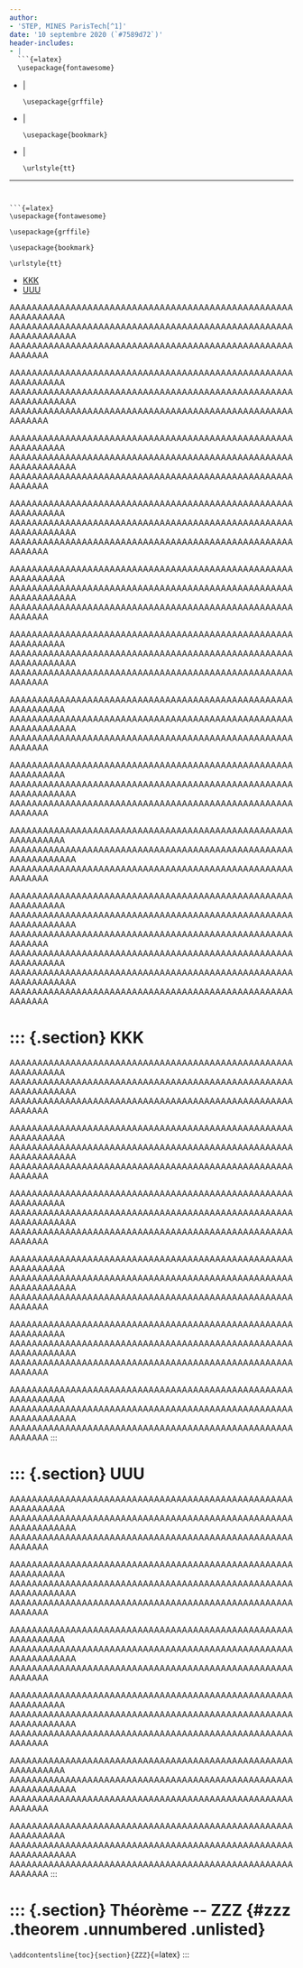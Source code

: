 ```yaml
---
author:
- 'STEP, MINES ParisTech[^1]'
date: '10 septembre 2020 (`#7589d72`)'
header-includes:
- |
  ```{=latex}
  \usepackage{fontawesome}
  ```
- |
  ```{=latex}
  \usepackage{grffile}
  ```
- |
  ```{=latex}
  \usepackage{bookmark}
  ```
- |
  ```{=latex}
  \urlstyle{tt}
  ```
---
```


```{=latex}
\usepackage{fontawesome}
```

```{=latex}
\usepackage{grffile}
```

```{=latex}
\usepackage{bookmark}
```

```{=latex}
\urlstyle{tt}
```

-   [KKK](#kkk)
-   [UUU](#uuu)

AAAAAAAAAAAAAAAAAAAAAAAAAAAAAAAAAAAAAAAAAAAAAAAAAAAAAAAAAAAAA
AAAAAAAAAAAAAAAAAAAAAAAAAAAAAAAAAAAAAAAAAAAAAAAAAAAAAAAAAAAAAAA
AAAAAAAAAAAAAAAAAAAAAAAAAAAAAAAAAAAAAAAAAAAAAAAAAAAAAAAAAA

AAAAAAAAAAAAAAAAAAAAAAAAAAAAAAAAAAAAAAAAAAAAAAAAAAAAAAAAAAAAA
AAAAAAAAAAAAAAAAAAAAAAAAAAAAAAAAAAAAAAAAAAAAAAAAAAAAAAAAAAAAAAA
AAAAAAAAAAAAAAAAAAAAAAAAAAAAAAAAAAAAAAAAAAAAAAAAAAAAAAAAAA

AAAAAAAAAAAAAAAAAAAAAAAAAAAAAAAAAAAAAAAAAAAAAAAAAAAAAAAAAAAAA
AAAAAAAAAAAAAAAAAAAAAAAAAAAAAAAAAAAAAAAAAAAAAAAAAAAAAAAAAAAAAAA
AAAAAAAAAAAAAAAAAAAAAAAAAAAAAAAAAAAAAAAAAAAAAAAAAAAAAAAAAA

AAAAAAAAAAAAAAAAAAAAAAAAAAAAAAAAAAAAAAAAAAAAAAAAAAAAAAAAAAAAA
AAAAAAAAAAAAAAAAAAAAAAAAAAAAAAAAAAAAAAAAAAAAAAAAAAAAAAAAAAAAAAA
AAAAAAAAAAAAAAAAAAAAAAAAAAAAAAAAAAAAAAAAAAAAAAAAAAAAAAAAAA

AAAAAAAAAAAAAAAAAAAAAAAAAAAAAAAAAAAAAAAAAAAAAAAAAAAAAAAAAAAAA
AAAAAAAAAAAAAAAAAAAAAAAAAAAAAAAAAAAAAAAAAAAAAAAAAAAAAAAAAAAAAAA
AAAAAAAAAAAAAAAAAAAAAAAAAAAAAAAAAAAAAAAAAAAAAAAAAAAAAAAAAA

AAAAAAAAAAAAAAAAAAAAAAAAAAAAAAAAAAAAAAAAAAAAAAAAAAAAAAAAAAAAA
AAAAAAAAAAAAAAAAAAAAAAAAAAAAAAAAAAAAAAAAAAAAAAAAAAAAAAAAAAAAAAA
AAAAAAAAAAAAAAAAAAAAAAAAAAAAAAAAAAAAAAAAAAAAAAAAAAAAAAAAAA

AAAAAAAAAAAAAAAAAAAAAAAAAAAAAAAAAAAAAAAAAAAAAAAAAAAAAAAAAAAAA
AAAAAAAAAAAAAAAAAAAAAAAAAAAAAAAAAAAAAAAAAAAAAAAAAAAAAAAAAAAAAAA
AAAAAAAAAAAAAAAAAAAAAAAAAAAAAAAAAAAAAAAAAAAAAAAAAAAAAAAAAA

AAAAAAAAAAAAAAAAAAAAAAAAAAAAAAAAAAAAAAAAAAAAAAAAAAAAAAAAAAAAA
AAAAAAAAAAAAAAAAAAAAAAAAAAAAAAAAAAAAAAAAAAAAAAAAAAAAAAAAAAAAAAA
AAAAAAAAAAAAAAAAAAAAAAAAAAAAAAAAAAAAAAAAAAAAAAAAAAAAAAAAAA

AAAAAAAAAAAAAAAAAAAAAAAAAAAAAAAAAAAAAAAAAAAAAAAAAAAAAAAAAAAAA
AAAAAAAAAAAAAAAAAAAAAAAAAAAAAAAAAAAAAAAAAAAAAAAAAAAAAAAAAAAAAAA
AAAAAAAAAAAAAAAAAAAAAAAAAAAAAAAAAAAAAAAAAAAAAAAAAAAAAAAAAA

AAAAAAAAAAAAAAAAAAAAAAAAAAAAAAAAAAAAAAAAAAAAAAAAAAAAAAAAAAAAA
AAAAAAAAAAAAAAAAAAAAAAAAAAAAAAAAAAAAAAAAAAAAAAAAAAAAAAAAAAAAAAA
AAAAAAAAAAAAAAAAAAAAAAAAAAAAAAAAAAAAAAAAAAAAAAAAAAAAAAAAAA
AAAAAAAAAAAAAAAAAAAAAAAAAAAAAAAAAAAAAAAAAAAAAAAAAAAAAAAAAAAAA
AAAAAAAAAAAAAAAAAAAAAAAAAAAAAAAAAAAAAAAAAAAAAAAAAAAAAAAAAAAAAAA
AAAAAAAAAAAAAAAAAAAAAAAAAAAAAAAAAAAAAAAAAAAAAAAAAAAAAAAAAA

::: {.section}
KKK
===

AAAAAAAAAAAAAAAAAAAAAAAAAAAAAAAAAAAAAAAAAAAAAAAAAAAAAAAAAAAAA
AAAAAAAAAAAAAAAAAAAAAAAAAAAAAAAAAAAAAAAAAAAAAAAAAAAAAAAAAAAAAAA
AAAAAAAAAAAAAAAAAAAAAAAAAAAAAAAAAAAAAAAAAAAAAAAAAAAAAAAAAA

AAAAAAAAAAAAAAAAAAAAAAAAAAAAAAAAAAAAAAAAAAAAAAAAAAAAAAAAAAAAA
AAAAAAAAAAAAAAAAAAAAAAAAAAAAAAAAAAAAAAAAAAAAAAAAAAAAAAAAAAAAAAA
AAAAAAAAAAAAAAAAAAAAAAAAAAAAAAAAAAAAAAAAAAAAAAAAAAAAAAAAAA

AAAAAAAAAAAAAAAAAAAAAAAAAAAAAAAAAAAAAAAAAAAAAAAAAAAAAAAAAAAAA
AAAAAAAAAAAAAAAAAAAAAAAAAAAAAAAAAAAAAAAAAAAAAAAAAAAAAAAAAAAAAAA
AAAAAAAAAAAAAAAAAAAAAAAAAAAAAAAAAAAAAAAAAAAAAAAAAAAAAAAAAA

AAAAAAAAAAAAAAAAAAAAAAAAAAAAAAAAAAAAAAAAAAAAAAAAAAAAAAAAAAAAA
AAAAAAAAAAAAAAAAAAAAAAAAAAAAAAAAAAAAAAAAAAAAAAAAAAAAAAAAAAAAAAA
AAAAAAAAAAAAAAAAAAAAAAAAAAAAAAAAAAAAAAAAAAAAAAAAAAAAAAAAAA

AAAAAAAAAAAAAAAAAAAAAAAAAAAAAAAAAAAAAAAAAAAAAAAAAAAAAAAAAAAAA
AAAAAAAAAAAAAAAAAAAAAAAAAAAAAAAAAAAAAAAAAAAAAAAAAAAAAAAAAAAAAAA
AAAAAAAAAAAAAAAAAAAAAAAAAAAAAAAAAAAAAAAAAAAAAAAAAAAAAAAAAA

AAAAAAAAAAAAAAAAAAAAAAAAAAAAAAAAAAAAAAAAAAAAAAAAAAAAAAAAAAAAA
AAAAAAAAAAAAAAAAAAAAAAAAAAAAAAAAAAAAAAAAAAAAAAAAAAAAAAAAAAAAAAA
AAAAAAAAAAAAAAAAAAAAAAAAAAAAAAAAAAAAAAAAAAAAAAAAAAAAAAAAAA
:::

::: {.section}
UUU
===

AAAAAAAAAAAAAAAAAAAAAAAAAAAAAAAAAAAAAAAAAAAAAAAAAAAAAAAAAAAAA
AAAAAAAAAAAAAAAAAAAAAAAAAAAAAAAAAAAAAAAAAAAAAAAAAAAAAAAAAAAAAAA
AAAAAAAAAAAAAAAAAAAAAAAAAAAAAAAAAAAAAAAAAAAAAAAAAAAAAAAAAA

AAAAAAAAAAAAAAAAAAAAAAAAAAAAAAAAAAAAAAAAAAAAAAAAAAAAAAAAAAAAA
AAAAAAAAAAAAAAAAAAAAAAAAAAAAAAAAAAAAAAAAAAAAAAAAAAAAAAAAAAAAAAA
AAAAAAAAAAAAAAAAAAAAAAAAAAAAAAAAAAAAAAAAAAAAAAAAAAAAAAAAAA

AAAAAAAAAAAAAAAAAAAAAAAAAAAAAAAAAAAAAAAAAAAAAAAAAAAAAAAAAAAAA
AAAAAAAAAAAAAAAAAAAAAAAAAAAAAAAAAAAAAAAAAAAAAAAAAAAAAAAAAAAAAAA
AAAAAAAAAAAAAAAAAAAAAAAAAAAAAAAAAAAAAAAAAAAAAAAAAAAAAAAAAA

AAAAAAAAAAAAAAAAAAAAAAAAAAAAAAAAAAAAAAAAAAAAAAAAAAAAAAAAAAAAA
AAAAAAAAAAAAAAAAAAAAAAAAAAAAAAAAAAAAAAAAAAAAAAAAAAAAAAAAAAAAAAA
AAAAAAAAAAAAAAAAAAAAAAAAAAAAAAAAAAAAAAAAAAAAAAAAAAAAAAAAAA

AAAAAAAAAAAAAAAAAAAAAAAAAAAAAAAAAAAAAAAAAAAAAAAAAAAAAAAAAAAAA
AAAAAAAAAAAAAAAAAAAAAAAAAAAAAAAAAAAAAAAAAAAAAAAAAAAAAAAAAAAAAAA
AAAAAAAAAAAAAAAAAAAAAAAAAAAAAAAAAAAAAAAAAAAAAAAAAAAAAAAAAA

AAAAAAAAAAAAAAAAAAAAAAAAAAAAAAAAAAAAAAAAAAAAAAAAAAAAAAAAAAAAA
AAAAAAAAAAAAAAAAAAAAAAAAAAAAAAAAAAAAAAAAAAAAAAAAAAAAAAAAAAAAAAA
AAAAAAAAAAAAAAAAAAAAAAAAAAAAAAAAAAAAAAAAAAAAAAAAAAAAAAAAAA
:::

::: {.section}
Théorème -- ZZZ {#zzz .theorem .unnumbered .unlisted}
===============

`\addcontentsline{toc}{section}{ZZZ}`{=latex}
:::

[^1]: Ce document est un des produits du projet [$\mbox{\faGithub}$
    `boisgera/CDIS`](https://github.com/), initié par la collaboration
    de [(S)ébastien
    Boisgérault](mailto:sebastien.boisgerault@mines-paristech.fr)
    (CAOR), [(T)homas Romary](mailto:thomas.romary@mines-paristech.fr)
    et [(E)milie Chautru](mailto:emilie.chautru@mines-paristech.fr)
    (GEOSCIENCES), [(P)auline
    Bernard](mailto:pauline.bernard@mines-paristech.fr) (CAS), avec la
    contribution de [Gabriel
    Stoltz](mailto:gabriel-stolz@mines-paristech.fr) (Ecole des Ponts
    ParisTech, CERMICS). Il est mis à disposition selon les termes de
    [la licence Creative Commons "attribution -- pas d'utilisation
    commerciale -- partage dans les mêmes conditions" 4.0
    internationale](http://creativecommons.org/licenses/by-nc-sa/).
